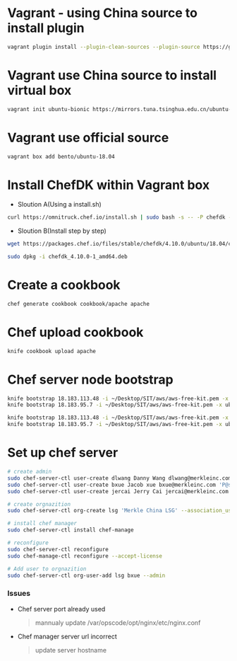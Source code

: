 # Vagrant - using China source to install plugin
```sh
vagrant plugin install --plugin-clean-sources --plugin-source https://gems.ruby-china.com/ vagrant-disksize
```

# Vagrant use China source to install virtual box
```sh
vagrant init ubuntu-bionic https://mirrors.tuna.tsinghua.edu.cn/ubuntu-cloud-images/bionic/current/bionic-server-cloudimg-amd64-vagrant.box
```

# Vagrant use official source
```sh
vagrant box add bento/ubuntu-18.04
```

# Install ChefDK within Vagrant box
- Sloution A(Using a install.sh)
```sh
curl https://omnitruck.chef.io/install.sh | sudo bash -s -- -P chefdk -c stable -v 0.18.30
```

- Sloution B(Install step by step)
```sh
wget https://packages.chef.io/files/stable/chefdk/4.10.0/ubuntu/18.04/chefdk_4.10.0-1_amd64.deb

sudo dpkg -i chefdk_4.10.0-1_amd64.deb
```

# Create a cookbook
```sh
chef generate cookbook cookbook/apache apache
```

# Chef upload cookbook
```sh
knife cookbook upload apache
```

# Chef server node bootstrap
```sh
knife bootstrap 18.183.113.48 -i ~/Desktop/SIT/aws/aws-free-kit.pem -x ubuntu --sudo -N iwish_app_1 -r "recipe[apache]"
knife bootstrap 18.183.95.7 -i ~/Desktop/SIT/aws/aws-free-kit.pem -x ubuntu --sudo -N iwish_app_2 -r "recipe[apache]"

knife bootstrap 18.183.113.48 -i ~/Desktop/SIT/aws/aws-free-kit.pem -x ubuntu --sudo -N app_1 -r "recipe[apache]"
knife bootstrap 18.183.95.7 -i ~/Desktop/SIT/aws/aws-free-kit.pem -x ubuntu --sudo -N app_2 -r "recipe[apache]"
```

# Set up chef server
```sh
# create admin
sudo chef-server-ctl user-create dlwang Danny Wang dlwang@merkleinc.com 'P@ssMKL7' --filename ~/.ssh/chef_server_admin.pem
sudo chef-server-ctl user-create bxue Jacob xue bxue@merkleinc.com 'P@ssMKL7' --filename ~/.ssh/bxue_chef_server_admin.pem
sudo chef-server-ctl user-create jercai Jerry Cai jercai@merkleinc.com 'P@ssMKL7' --filename ~/.ssh/jercai_server_admin.pem

# create orgnazition
sudo chef-server-ctl org-create lsg 'Merkle China LSG' --association_user dlwang --filename ~/.ssh/org-validator.pem

# install chef manager
sudo chef-server-ctl install chef-manage

# reconfigure
sudo chef-server-ctl reconfigure
sudo chef-manage-ctl reconfigure --accept-license

# Add user to orgnazition
sudo chef-server-ctl org-user-add lsg bxue --admin
```

### Issues
- Chef server port already used
  > mannualy update /var/opscode/opt/nginx/etc/nginx.conf
- Chef manager server url incorrect
  > update server hostname